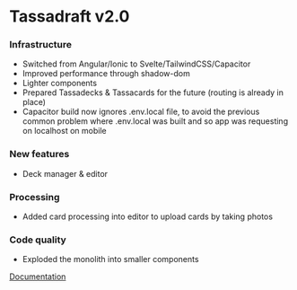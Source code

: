 # Tassadraft v2.0

### Infrastructure

-   Switched from Angular/Ionic to Svelte/TailwindCSS/Capacitor
-   Improved performance through shadow-dom
-   Lighter components
-   Prepared Tassadecks & Tassacards for the future (routing is already in place)
-   Capacitor build now ignores .env.local file, to avoid the previous common problem where .env.local was built and so app was requesting on localhost on mobile

### New features

- Deck manager & editor

### Processing

- Added card processing into editor to upload cards by taking photos

### Code quality

-   Exploded the monolith into smaller components

[Documentation](/README.md)

